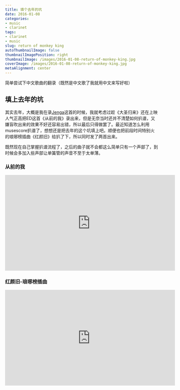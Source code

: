 ```yaml
---
title: 填个去年的坑
date: 2016-01-08
categories:
- music
- clarinet
tags:
- clarinet
- music
slug: return of monkey king
autoThumbnailImage: false
thumbnailImagePosition: right
thumbnailImage: /images/2016-01-08-return-of-monkey-king.jpg
coverImage: /images/2016-01-08-return-of-monkey-king.jpg
metaAlignment: center
---
```


简单尝试下中文歌曲的翻录（既然是中文歌了我就用中文来写好啦）
<!--more-->

## 填上去年的坑

其实去年，大概是我在录[Jenga](https://youtu.be/OUc6z6D0jeI?list=PLWP-hWF5CaxuFF1KokTfmaXLn2Iv2QIRj)这首的时候，我就考虑过趁《大圣归来》还在上映人气正高把ED这首《从前的我》录出来，但是无奈当时还并不清楚如何扒谱，又嫌盲吹出来的效果不好还容易出错，所以最后只得做罢了。最近知道怎么利用musescore扒谱了，想想还是把去年的这个坑填上吧。顺便也把前段时间特别火的琅琊榜插曲《红颜旧》给扒了下，所以同时发了两首出来。

既然现在自己掌握扒谱流程了，之后的曲子就不会都这么简单只有一个声部了，到时候会多加入些声部让单簧管的声音不至于太单薄。

### 从前的我

<iframe width="560" height="315" src="https://www.youtube.com/embed/X_zKaqeRAe4" frameborder="0" allowfullscreen></iframe>


### 红颜旧-琅琊榜插曲

<iframe width="560" height="315" src="https://www.youtube.com/embed/IINa-x83zPM" frameborder="0" allowfullscreen></iframe>